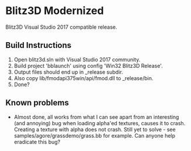 # Blitz3D Modernized

Blitz3D Visual Studio 2017 compatible release.

## Build Instructions

1. Open blitz3d.sln with Visual Studio 2017 community.
2. Build project 'bblaunch' using config 'Win32 Blitz3D Release'.
3. Output files should end up in _release subdir.
4. Also copy lib/fmodapi375win/api/fmod.dll to _release/bin.
5. Done?

## Known problems
* Almost done, all works from what I can see apart from an interesting (and annoying) bug when loading alpha'ed textures, causes it to crash.  Creating a texture with alpha does not crash.  Still yet to solve - see samples/agore/grassdemo/grass.bb for example.  Can anyone help eradicate this bug?
